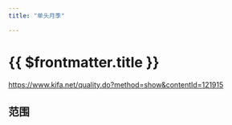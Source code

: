 ```yaml
---
title: "单头月季"

---
```


# {{ $frontmatter.title }}


https://www.kifa.net/quality.do?method=show&contentId=121915

## 范围

## 
